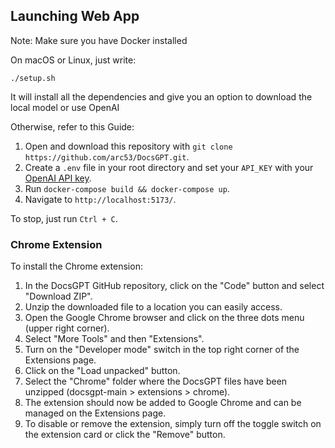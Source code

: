 ## Launching Web App
Note: Make sure you have Docker installed

On macOS or Linux, just write:

`./setup.sh`

It will install all the dependencies and give you an option to download the local model or use OpenAI

Otherwise, refer to this Guide:

1. Open and download this repository with `git clone https://github.com/arc53/DocsGPT.git`.
2. Create a `.env` file in your root directory and set your `API_KEY` with your [OpenAI API key](https://platform.openai.com/account/api-keys).
3. Run `docker-compose build && docker-compose up`.
4. Navigate to `http://localhost:5173/`.

To stop, just run `Ctrl + C`.

### Chrome Extension

To install the Chrome extension:

1. In the DocsGPT GitHub repository, click on the "Code" button and select "Download ZIP".
2. Unzip the downloaded file to a location you can easily access.
3. Open the Google Chrome browser and click on the three dots menu (upper right corner).
4. Select "More Tools" and then "Extensions".
5. Turn on the "Developer mode" switch in the top right corner of the Extensions page.
6. Click on the "Load unpacked" button.
7. Select the "Chrome" folder where the DocsGPT files have been unzipped (docsgpt-main > extensions > chrome).
8. The extension should now be added to Google Chrome and can be managed on the Extensions page.
9. To disable or remove the extension, simply turn off the toggle switch on the extension card or click the "Remove" button.

